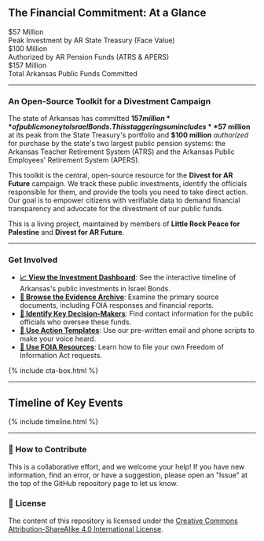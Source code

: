 ## The Financial Commitment: At a Glance

<div class="data-dashboard">
    <div class="kpi-group">
        <div class="kpi">
            <div class="kpi-value">$57 Million</div>
            <div class="kpi-label">Peak Investment by AR State Treasury (Face Value)</div>
        </div>
        <div class="kpi">
            <div class="kpi-value">$100 Million</div>
            <div class="kpi-label">Authorized by AR Pension Funds (ATRS & APERS)</div>
        </div>
        <div class="kpi">
            <div class="kpi-value">$157 Million</div>
            <div class="kpi-label">Total Arkansas Public Funds Committed</div>
        </div>
    </div>
</div>

---

### An Open-Source Toolkit for a Divestment Campaign

The state of Arkansas has committed **$157 million** of public money to Israel Bonds. This staggering sum includes **$57 million** at its peak from the State Treasury's portfolio and **$100 million** *authorized* for purchase by the state's two largest public pension systems: the Arkansas Teacher Retirement System (ATRS) and the Arkansas Public Employees' Retirement System (APERS).

This toolkit is the central, open-source resource for the **Divest for AR Future** campaign. We track these public investments, identify the officials responsible for them, and provide the tools you need to take direct action. Our goal is to empower citizens with verifiable data to demand financial transparency and advocate for the divestment of our public funds.

This is a living project, maintained by members of **Little Rock Peace for Palestine** and **Divest for AR Future**.

---

### Get Involved

* **[📈 View the Investment Dashboard](./dashboard.html)**: See the interactive timeline of Arkansas's public investments in Israel Bonds.
* **[📂 Browse the Evidence Archive](./source-documents/)**: Examine the primary source documents, including FOIA responses and financial reports.
* **[🎯 Identify Key Decision-Makers](./key-officials/)**: Find contact information for the public officials who oversee these funds.
* **[📣 Use Action Templates](./action-templates/)**: Use our pre-written email and phone scripts to make your voice heard.
* **[🔎 Use FOIA Resources](./foia-resources/)**: Learn how to file your own Freedom of Information Act requests.

{% include cta-box.html %}

---

## Timeline of Key Events

{% include timeline.html %}

---

### 🤝 How to Contribute

This is a collaborative effort, and we welcome your help! If you have new information, find an error, or have a suggestion, please open an "Issue" at the top of the GitHub repository page to let us know.

### 📜 License

The content of this repository is licensed under the [Creative Commons Attribution-ShareAlike 4.0 International License](https://creativecommons.org/licenses/by-sa/4.0/).
